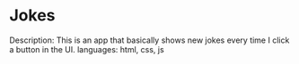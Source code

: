 # Jokes
Description: This is an app that basically shows new jokes every time I click a button in the UI.
languages: html, css, js 
 
 

